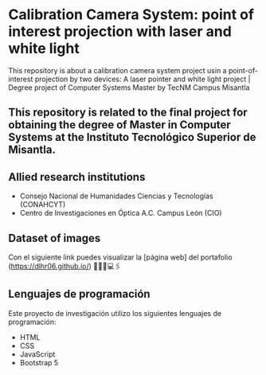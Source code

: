 # Calibration Camera System: point of interest projection with laser and white light

This repository is about a calibration camera system project usin a point-of-interest projection by two devices: A laser pointer and white light project | Degree project of Computer Systems Master by TecNM Campus Misantla

## This repository is related to the final project for obtaining the degree of Master in Computer Systems at the Instituto Tecnológico Superior de Misantla.
## Allied research institutions
 * Consejo Nacional de Humanidades Ciencias y Tecnologías (CONAHCYT)
 * Centro de Investigaciones en Óptica A.C.  Campus León (CIO)

## Dataset of images

Con el siguiente link puedes visualizar la [página web] del portafolio (https://dlhr06.github.io/) 👩🏽‍💻💻🖇

## Lenguajes de programación

Este proyecto de investigación utilizo los siguientes lenguajes de programación:

* HTML
* CSS
* JavaScript 
* Bootstrap 5

